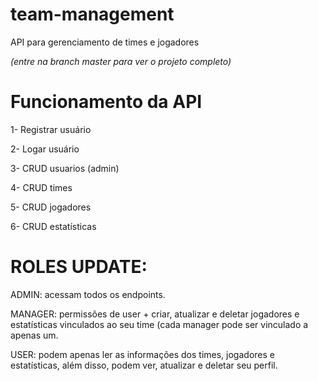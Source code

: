 # team-management
API para gerenciamento de times e jogadores

*(entre na branch master para ver o projeto completo)*

# Funcionamento da API
1- Registrar usuário

2- Logar usuário

3- CRUD usuarios (admin)

4- CRUD times

5- CRUD jogadores

6- CRUD estatísticas

# ROLES UPDATE:

ADMIN: acessam todos os endpoints.

MANAGER: permissões de user + criar, atualizar e deletar jogadores e estatísticas vinculados ao seu time (cada manager pode ser vinculado a apenas um.

USER: podem apenas ler as informações dos times, jogadores e estatísticas,
além disso, podem ver, atualizar e deletar seu perfil.
